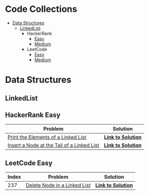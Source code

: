# Code Collections

 - [Data Structures](#data-structures) 
    - [LinkedList](#linkedlist) 
       - HackerRank
          - [Easy](#hackerrank-easy) 
          - [Medium](#hacker-rank-medium) 
       - LeetCode
          - [Easy](#leetcode-easy) 
          - [Medium](#leetcode-medium) 

# Data Structures

## LinkedList

## HackerRank Easy

| Problem                                                      | Solution                                                     |
| ------------------------------------------------------------ | ------------------------------------------------------------ |
| [Print the Elements of a Linked List ](https://www.hackerrank.com/challenges/print-the-elements-of-a-linked-list) | [**Link to Solution** ](https://github.com/arun-esh/codingPractice/blob/main/dataStructure/LinkedList/hackerRank/easy/PrintTheElementOfALinkedList.java) |
| [Insert a Node at the Tail of a Linked List ](https://www.hackerrank.com/challenges/print-the-elements-of-a-linked-list) | [**Link to Solution** ](https://github.com/arun-esh/codingPractice/blob/main/dataStructure/LinkedList/hackerRank/easy/InsertANodeAtTheTailOfALinkedList.java) |



## LeetCode Easy

| Index | Problem                                                      | Solution                                                     |
| ----- | ------------------------------------------------------------ | ------------------------------------------------------------ |
| 237   | [Delete Node in a Linked List](https://leetcode.com/problems/delete-node-in-a-linked-list/) | [**Link to Solution** ](https://github.com/arun-esh/codingPractice/blob/main/dataStructure/LinkedList/leetCode/easy/problem-easy-237.java) |




